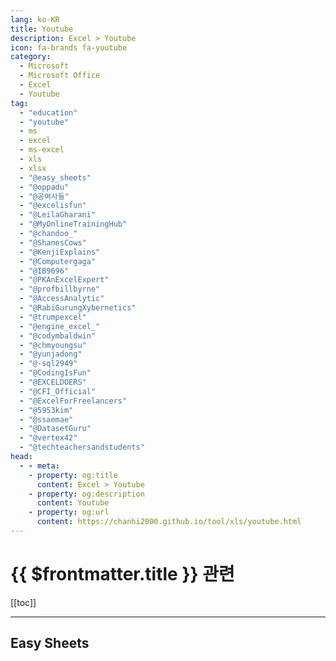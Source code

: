 ```yaml
---
lang: ko-KR
title: Youtube
description: Excel > Youtube
icon: fa-brands fa-youtube
category: 
  - Microsoft
  - Microsoft Office
  - Excel
  - Youtube
tag:
  - "education"
  - "youtube"
  - ms
  - excel
  - ms-excel
  - xls
  - xlsx
  - "@easy_sheets"
  - "@oppadu"
  - "@공여사들"
  - "@excelisfun"
  - "@LeilaGharani"
  - "@MyOnlineTrainingHub"
  - "@chandoo_"
  - "@ShanesCows"
  - "@KenjiExplains"
  - "@Computergaga"
  - "@IB9696"
  - "@PKAnExcelExpert"
  - "@profbillbyrne"
  - "@AccessAnalytic"
  - "@RabiGurungXybernetics"
  - "@trumpexcel"
  - "@engine_excel_"
  - "@codymbaldwin"
  - "@chmyoungsu"
  - "@yunjadong"
  - "@-sql2949"
  - "@CodingIsFun"
  - "@EXCELDOERS"
  - "@CFI_Official"
  - "@ExcelForFreelancers"
  - "@5953kim"
  - "@ssaemae"
  - "@DatasetGuru"
  - "@vertex42"
  - "@techteachersandstudents"
head:
  - - meta:
    - property: og:title
      content: Excel > Youtube
    - property: og:description
      content: Youtube
    - property: og:url
      content: https://chanhi2000.github.io/tool/xls/youtube.html
---
```


# {{ $frontmatter.title }} 관련

[[toc]]

---

## Easy Sheets

<MyYouTubeItems jsonName="yu-easy_sheets" /><!-- Easy Sheets -->
<MyYouTubeItems jsonName="yu-oppadu" /><!-- 오빠두엑셀 | 엑셀 강의 대표채널 -->
<MyYouTubeItems jsonName="yu-공여사들" /><!-- 공여사들 -->
<MyYouTubeItems jsonName="yu-excelisfun" /><!-- ExcelIsFun -->
<MyYouTubeItems jsonName="yu-LeilaGharani" /><!-- Leila Gharani -->
<MyYouTubeItems jsonName="yu-MyOnlineTrainingHub" /><!-- MyOnlineTrainingHub -->
<MyYouTubeItems jsonName="yu-chandoo_" /><!-- Chandoo -->
<MyYouTubeItems jsonName="yu-ShanesCows" /><!-- Shane Young -->
<MyYouTubeItems jsonName="yu-KenjiExplains" /><!-- Kenji Explains -->
<MyYouTubeItems jsonName="yu-Computergaga" /><!-- Computergaga -->
<MyYouTubeItems jsonName="yu-IB9696" /><!-- IB 96 -->
<MyYouTubeItems jsonName="yu-PKAnExcelExpert" /><!-- PK: An Excel Expert -->
<MyYouTubeItems jsonName="yu-profbillbyrne" /><!-- profbillbyrne -->
<MyYouTubeItems jsonName="yu-AccessAnalytic" /><!-- Access Analytic -->
<MyYouTubeItems jsonName="yu-RabiGurungXybernetics" /><!-- Rabi Gurung -->
<MyYouTubeItems jsonName="yu-trumpexcel" /><!-- TrumpExcel -->
<MyYouTubeItems jsonName="yu-engine_excel_" /><!-- 엑셀 이것만!ENGINE_ -->
<MyYouTubeItems jsonName="yu-codymbaldwin" /><!-- Cody Baldwin -->
<MyYouTubeItems jsonName="yu-chmyoungsu" /><!-- chaems -->
<MyYouTubeItems jsonName="yu-yunjadong" /><!-- 윤자동 -->
<MyYouTubeItems jsonName="yu--sql2949" /><!-- 디노자유아빠 - SQL쿼리, 엑셀, 데이터 분석 -->
<MyYouTubeItems jsonName="yu-CodingIsFun" /><!-- Coding Is Fun -->
<MyYouTubeItems jsonName="yu-EXCELDOERS" /><!-- EXCEL DOERS -->
<MyYouTubeItems jsonName="yu-CFI_Official" /><!-- Corporate Finance Institute -->
<MyYouTubeItems jsonName="yu-ExcelForFreelancers" /><!-- Excel For Freelancers -->
<MyYouTubeItems jsonName="yu-5953kim" /><!-- EXCEL AND VBA -->
<MyYouTubeItems jsonName="yu-ssaemae" /><!-- 쌤매 -->
<MyYouTubeItems jsonName="yu-DatasetGuru" /><!-- Dataset Guru -->
<MyYouTubeItems jsonName="yu-vertex42" /><!-- Vertex42 -->
<MyYouTubeItems jsonName="yu-techteachersandstudents" /><!-- Technology for Teachers and Students -->
<MyYouTubeItems jsonName="yu-cybercdh" /><!-- cybercdh -->
<MyYouTubeItems jsonName="yu-PragmaticWorks" /><!-- Pragmatic Works -->
<MyYouTubeItems jsonName="yu-edwith" /><!-- 혜원장 Hyewonjang -->
<MyYouTubeItems jsonName="yu-itseorab" /><!-- IT서랍 -->
<MyYouTubeItems jsonName="yu-ExcelCampus" /><!-- Excel Campus - Jon -->
<MyYouTubeItems jsonName="yu-OtherLevels" /><!-- Other Level's -->
<MyYouTubeItems jsonName="yu-LearnitTraining" /><!-- Learnit Training -->
<MyYouTubeItems jsonName="yu-FMWC" /><!-- Financial Modeling World Cup -->
<MyYouTubeItems jsonName="yu-deepsam77" /><!-- 딥쌤 -->
<MyYouTubeItems jsonName="yu-SeleTraining" /><!-- Sele Training -->
<MyYouTubeItems jsonName="yu-kooky0ai" /><!-- 기묘한 자동화 -->
<MyYouTubeItems jsonName="yu-excelcreator1" /><!-- 엑셀마왕 -->
<MyYouTubeItems jsonName="yu-hantip" /><!-- 짤막한 강좌 -->
<MyYouTubeItems jsonName="yu-moonbird.thinker" /><!-- 달새는 달만 생각한다 -->
<MyYouTubeItems jsonName="yu-zzangsaem" /><!-- 짱샘 -->
<MyYouTubeItems jsonName="yu-ZAcharyIndy" /><!-- ZAchary Indy -->
<MyYouTubeItems jsonName="yu-prof.r4q52" /><!-- Prof. Roque Gimenez -->
<MyYouTubeItems jsonName="yu-legacycoder" /><!-- 중년코딩 -->
<MyYouTubeItems jsonName="yu-김귀찮이" /><!-- 김귀찮이 -->

<TagLinks />